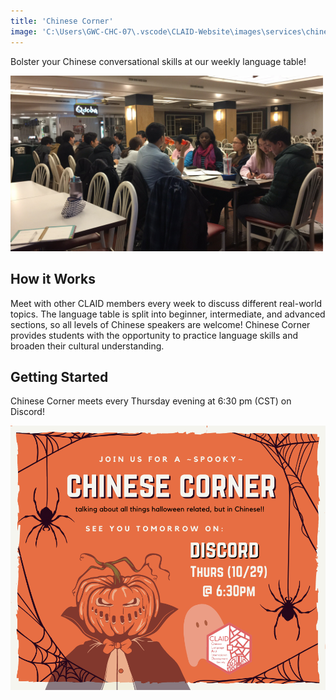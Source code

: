 ```yaml
---
title: 'Chinese Corner'
image: 'C:\Users\GWC-CHC-07\.vscode\CLAID-Website\images\services\chinese_corner_logo.png'
---
```


Bolster your Chinese conversational skills at our weekly language table!

<img src="/images/services/chinese-corner.png" alt="chinese corner" width="500"/>


## How it Works

Meet with other CLAID members every week to discuss different real-world topics. The language table is split into beginner, intermediate, and advanced sections, so all levels of Chinese speakers are welcome! Chinese Corner provides students with the opportunity to practice language skills and broaden their cultural understanding.

## Getting Started

Chinese Corner meets every Thursday evening at 6:30 pm (CST) on Discord!

<img src="/images/services/chinese-corner-halloween.png" alt="Halloween Chinese Corner" width="700"/>


<!-- /services/default.png -->